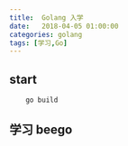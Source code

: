 ```yaml
---
title:  Golang 入学
date:   2018-04-05 01:00:00
categories: golang
tags: [学习,Go]
---
```



## start 

```
    go build
```

## 学习 beego